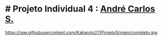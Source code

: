 # # Projeto Individual 4 : [André Carlos S.](https://github.com/Kakaroto27)



https://raw.githubusercontent.com/Kakaroto27/Projeto5/main/completo.jpg
